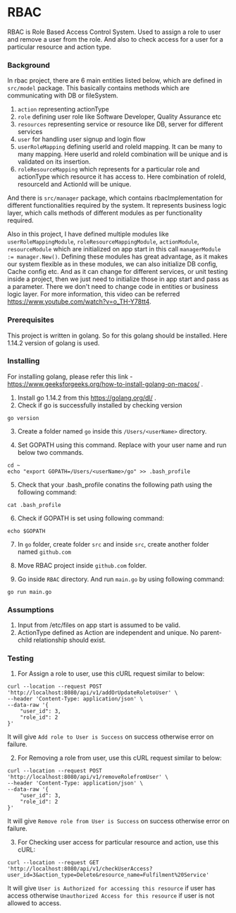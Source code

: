 # RBAC

RBAC is Role Based Access Control System. Used to assign a role to user and remove a user from the role.
And also to check access for a user for a particular resource and action type.

### Background

In rbac project, there are 6 main entities listed below, which are defined in `src/model` package. This basically contains methods which are communicating with DB or fileSystem.
1) `action` representing actionType
2) `role` defining user role like Software Developer, Quality Assurance etc
3) `resources` representing service or resource like DB, server for different services
4) `user` for handling user signup and login flow
5) `userRoleMapping` defining userId and roleId mapping. It can be many to many mapping. Here userId and roleId combination will be unique and is validated on its insertion.
6) `roleResourceMapping` which represents for a particular role and actionType which resource it has access to. Here combination of roleId, resourceId and ActionId will be unique.

And there is `src/manager` package, which contains rbacImplementation for different functionalities required by the system. It represents business logic layer, which calls methods of different modules as per functionality required.

Also in this project, I have defined multiple modules like `userRoleMappingModule`, `roleResourceMappingModule`, `actionModule`, `resourceModule` which are initialized on app start in this call `managerModule := manager.New()`. Defining these modules has great advantage, as it makes our system flexible as in these modules, we can also initialize DB config, Cache config etc. And as it can change for different services, or unit testing inside a project, then we just need to initialize those in app start and pass as a parameter. There we don't need to change code in entities or business logic layer. For more information, this video can be referred https://www.youtube.com/watch?v=o_TH-Y78tt4.

### Prerequisites

This project is written in golang. So for this golang should be installed. Here 1.14.2 version of golang is used.

### Installing

For installing golang, please refer this link - https://www.geeksforgeeks.org/how-to-install-golang-on-macos/ . 

1) Install go 1.14.2 from this https://golang.org/dl/ .
2) Check if go is successfully installed by checking version
```
go version
```
3) Create a folder named `go` inside this `/Users/<userName>` directory.

4) Set GOPATH using this command. Replace <userName> with your user name and run below two commands.

```
cd ~
echo "export GOPATH=/Users/<userName>/go" >> .bash_profile
```
5) Check that your .bash_profile conatins the following path using the following command:
```
cat .bash_profile
```
6) Check if GOPATH is set using following command:
```
echo $GOPATH
```
7) In `go` folder, create folder `src` and inside `src`, create another folder named `github.com`

8) Move RBAC project inside `github.com` folder.

8) Go inside `RBAC` directory. And run `main.go` by using following command:
```
go run main.go
```

### Assumptions

1) Input from /etc/files on app start is assumed to be valid.
2) ActionType defined as Action are independent and unique. No parent-child relationship should exist.

### Testing

1) For Assign a role to user, use this cURL request similar to below: 
```
curl --location --request POST 'http://localhost:8080/api/v1/addOrUpdateRoletoUser' \
--header 'Content-Type: application/json' \
--data-raw '{
	"user_id": 3,
	"role_id": 2
}'
```
It will give `Add role to User is Success` on success otherwise error on failure.

2) For Removing a role from user, use this cURL request similar to below: 
```
curl --location --request POST 'http://localhost:8080/api/v1/removeRolefromUser' \
--header 'Content-Type: application/json' \
--data-raw '{
	"user_id": 3,
	"role_id": 2
}'
```
It will give `Remove role from User is Success` on success otherwise error on failure.

3) For Checking user access for particular resource and action, use this cURL: 
```
curl --location --request GET 'http://localhost:8080/api/v1/checkUserAccess?user_id=3&action_type=Delete&resource_name=Fulfilment%20Service'
```
It will give `User is Authorized for accessing this resource` if user has access otherwise `Unauthorized Access for this resource` if user is not allowed to access.
